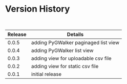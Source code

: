 # Version History

<br/>

| Release | Details | 
|----------|--------|
| 0.0.5 | adding PyGWalker paginaged list view |
| 0.0.4 | adding PyGWalker list view |
| 0.0.3 | adding view for uploadable csv file |
| 0.0.2 | adding view for static csv file |
| 0.0.1 | initial release |

<br/>
